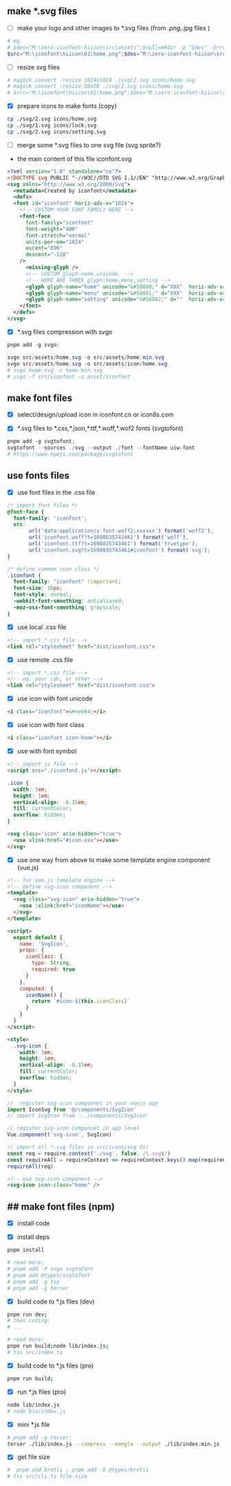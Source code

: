 ## make *.svg files

- [ ] make your logo and other images to *.svg files (from *.png,*.jpg files )
```powershell
# eg.
# $des="M:\zero-iconfont-hiicon\src\assets";$null=mkdir -p "$des" -ErrorAction SilentlyContinue ;
$src="M:\iconfont\hiicon\01\home.png";$des="M:\zero-iconfont-hiicon\src\assets\home.svg";magick convert  $src  $des;
```

- [ ] resize svg files
```bash
# magick convert -resize 1024x1024 ./svg/2.svg icons/home.svg
# magick convert -resize 50x50 ./svg/2.svg icons/home.svg
# $src="M:\iconfont\hiicon\01\home.png";$des="M:\zero-iconfont-hiicon\src\assets\home.svg";magick convert  $src  $des;
```

- [x] prepare icons to make fonts (copy)
```bash
cp ./svg/2.svg icons/home.svg
cp ./svg/1.svg icons/lock.svg
cp ./svg/2.svg icons/setting.svg
```

- [ ] merge some *.svg files to one svg file (svg sprite?)

- the main content of this file iconfont.svg
```svg
<?xml version="1.0" standalone="no"?>
<!DOCTYPE svg PUBLIC "-//W3C//DTD SVG 1.1//EN" "http://www.w3.org/Graphics/SVG/1.1/DTD/svg11.dtd" >
<svg xmlns="http://www.w3.org/2000/svg">
  <metadata>Created by iconfont</metadata>
  <defs>
  <font id="iconfont" horiz-adv-x="1024">
    <!-- CUSTOM YOUR FONT FAMILY HERE -->
    <font-face
      font-family="iconfont"
      font-weight="400"
      font-stretch="normal"
      units-per-em="1024"
      ascent="896"
      descent="-128"
    />
      <missing-glyph />
      <!-- CUSTOM glyph-name,unicode, -->
      <!-- HERE ARE THREE glyph:home,menu,setting -->
      <glyph glyph-name="home" unicode="&#58880;" d="XXX"  horiz-adv-x="1024" />
      <glyph glyph-name="menu" unicode="&#58881;" d="XXX"  horiz-adv-x="1024" />
      <glyph glyph-name="setting" unicode="&#58882;" d=""  horiz-adv-x="1024" />
    </font>
  </defs>
</svg>

```

- [x] *.svg files compression with svgo

```powershell
pnpm add -g svgo;

svgo src/assets/home.svg -o src/assets/home.min.svg
svgo src/assets/home.svg -o src/assets/icon/home.svg
# svgo home.svg -o home.min.svg
# svgo -f src/iconfont -o asset/iconfont
```


## make font files
- [x] select/design/upload icon in iconfont.cn or  icon8s.com

- [x] *.svg files to \*.css,\*.json,\*.ttf,\*.woff,\*.wof2 fonts (svgtofont)
```powershell
pnpm add -g svgtofont;
svgtofont --sources ./svg --output ./font --fontName uiw-font
# https://www.npmjs.com/package/svgtofont
```

## use fonts files
- [x] use font files in the .css file 
```css
/* import font files */
@font-face {
  font-family: 'iconfont';
  src: 
       url('data:application/x-font-woff2;xxxxxx') format('woff2'),
       url('iconfont.woff?t=1698035743461') format('woff'),
       url('iconfont.ttf?t=1698035743461') format('truetype'),
       url('iconfont.svg?t=1698035743461#iconfont') format('svg');
}
```

```css
/* define commom icon class */
.iconfont {
  font-family: "iconfont" !important;
  font-size: 16px;
  font-style: normal;
  -webkit-font-smoothing: antialiased;
  -moz-osx-font-smoothing: grayscale;
}
```

- [x] use local .css file
```html
<!-- import *.css file -->
<link rel="stylesheet" href="dist/iconfont.css">
```

- [x] use remote .css file
```html
<!-- import *.css file -->
<!-- eg. your cdn, or other -->
<link rel="stylesheet" href="dist/iconfont.css">
```

- [x] use icon with font unicode
```html
<i class="iconfont">&#xe664;</i>
```

- [x] use icon with font class
```html
<i class="iconfont icon-home"></i>
```


- [x] use with font symbol
```html
<!-- import js file -->
<script src="./iconfont.js"></script>
```

```css
.icon {
  width: 1em;
  height: 1em;
  vertical-align: -0.15em;
  fill: currentColor;
  overflow: hidden;
}
```

```html
<svg class="icon" aria-hidden="true">
  <use xlink:href="#icon-xxx"></use>
</svg>
```

- [x] use one way from above to make some template engine component (vue.js)
```html
<!-- for vue.js template engine -->
<!-- define svg-icon component -->
<template>
  <svg class="svg-icon" aria-hidden="true">
    <use :xlink:href="iconName"></use>
  </svg>
</template>

<script>
  export default {
    name: 'SvgIcon',
    props: {
      iconClass: {
        type: String,
        required: true
      }
    },
    computed: {
      iconName() {
        return `#icon-${this.iconClass}`
      }
    }
  }
</script>

<style>
  .svg-icon {
    width: 1em;
    height: 1em;
    vertical-align: -0.15em;
    fill: currentColor;
    overflow: hidden;
  }
</style>
```

```ts
//  register svg-icon componnet in your vuejs app
import IconSvg from '@/components/SvgIcon'
// import SvgIcon from '../components/SvgIcon'

// register svg-icon componnet in app level
Vue.component('svg-icon', SvgIcon)

// import all *.svg files in src/icons/svg dir
const req = require.context('./svg', false, /\.svg$/)
const requireAll = requireContext => requireContext.keys().map(requireContext)
requireAll(req)
```

```html
<!-- use svg-icon component -->
<svg-icon icon-class="home" />
```


## ## make font files (npm)
- [x] install code

- [x] install deps
```bash
pnpm install

# read more:
# pnpm add -P svgo svgtofont
# pnpm add @types/svgtofont
# pnpm add -g tsx
# pnpm add -g terser
```

- [x] build code to *.js files (dev)
```bash
pnpm run dev;
# then coding:
# ...

# read more:
pnpm run build;node lib/index.js;
# tsx src/index.ts
```

- [x] build code to *.js files (pro)
```bash
pnpm run build;
```

- [x] run *.js files (pro)
```bash
node lib/index.js
# node bin/index.js
```

- [x] mini *.js file
```bash
# pnpm add -g terser;
terser ./lib/index.js --compress --mangle --output ./lib/index.min.js
```

- [x] get file size
```bash
#  pnpm add brotli ; pnpm add -D @types/brotli
# tsx src/cli.ts file-size
```